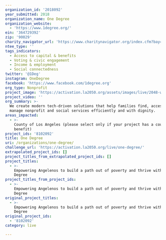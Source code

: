 ```yaml
---
organization_id: '2018092'
year_submitted: 2018
organization_name: One Degree
organization_website:
  - 'https://www.1degree.org/'
ein: '364729392'
zip: '90029'
charity_navigator_url: 'https://www.charitynavigator.org/index.cfm?bay=search.profile&ein=364729392'
ntee_type: ''
tags_indicators:
  - Access to capital & benefits
  - Voting & civic engagement
  - Income & employment
  - Social connectedness
twitter: '@1Deg'
instagram: OneDegree
facebook: 'https://www.facebook.com/1degree.org'
org_type: Nonprofit
project_image: 'https://activation.la2050.org/assets/images/live/2048-wide/one-degree.jpg'
project_video: ''
org_summary: >-
  We create modern tech-driven solutions that help families find, access, and
  manage nonprofit and social services efficiently and with dignity.
areas_impacted:
  - >-
    County of Los Angeles (please select only if your project has a countywide
    benefit)
project_ids: '8102092'
title: One Degree
uri: /organizations/one-degree/
challenge_url: 'https://activation.la2050.org/live/one-degree/'
extrapolated_project_ids: []
project_titles_from_extrapolated_project_ids: []
project_titles:
  - >-
    Empowering Angelenos to build a path out of poverty and thrive with One
    Degree
project_titles_from_project_ids:
  - >-
    Empowering Angelenos to build a path out of poverty and thrive with One
    Degree
original_project_titles:
  - >-
    Empowering Angelenos to build a path out of poverty and thrive with One
    Degree
original_project_ids:
  - '8102092'
category: live

---
```

